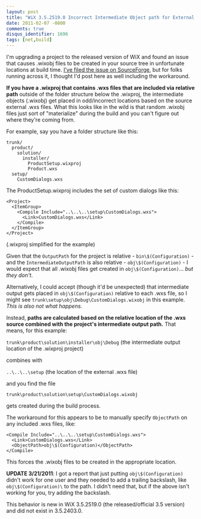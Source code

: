 ```yaml
---
layout: post
title: "WiX 3.5.2519.0 Incorrect Intermediate Object path for External Files"
date: 2011-02-07 -0800
comments: true
disqus_identifier: 1696
tags: [net,build]
---
```

I'm upgrading a project to the released version of WiX and found an
issue that causes .wixobj files to be created in your source tree in
unfortunate locations at build time. [I've filed the issue on
SourceForge](https://sourceforge.net/tracker/index.php?func=detail&aid=3175345&group_id=105970&atid=642714),
but for folks running across it, I thought I'd post here as well
including the workaround.

**If you have a .wixproj that contains .wxs files that are included via
relative path** outside of the folder structure below the .wixproj, the
intermediate objects (.wixobj) get placed in odd/incorrect locations
based on the source external .wxs files. What this looks like in the
wild is that random .wixobj files just sort of "materialize" during the
build and you can't figure out where they're coming from.

For example, say you have a folder structure like this:

    trunk/
      product/
        solution/
          installer/
            ProductSetup.wixproj
            Product.wxs
      setup/
        CustomDialogs.wxs

The ProductSetup.wixproj includes the set of custom dialogs like this:

    <Project>
      <ItemGroup>
        <Compile Include="..\..\..\setup\CustomDialogs.wxs">
          <Link>CustomDialogs.wxs</Link>
        </Compile>
      </ItemGroup>
    </Project>

(.wixproj simplified for the example)

Given that the `OutputPath` for the project is relative -
`bin\$(Configuration)` - and the `IntermediateOutputPath` is also
relative - `obj\$(Configuration)` - I would expect that all .wixobj
files get created in `obj\$(Configuration)`... *but they don't*.

Alternatively, I could accept (though it'd be unexpected) that
intermediate output gets placed in `obj\$(Configuration)` relative to
each .wxs file, so I might see
`trunk\setup\obj\Debug\CustomDialogs.wixobj` in this example. *This is
also not what happens.*

Instead, **paths are calculated based on the relative location of the
.wxs source combined with the project's intermediate output path.** That
means, for this example:

`trunk\product\solution\installer\obj\Debug` (the intermediate output
location of the .wixproj project)

combines with

`..\..\..\setup` (the location of the external .wxs file)

and you find the file

`trunk\product\solution\setup\CustomDialogs.wixobj`

gets created during the build process.

The workaround for this appears to be to manually specify `ObjectPath`
on any included .wxs files, like:

    <Compile Include="..\..\..\setup\CustomDialogs.wxs">
      <Link>CustomDialogs.wxs</Link>
      <ObjectPath>obj\$(Configuration)</ObjectPath>
    </Compile>

This forces the .wixobj files to be created in the appropriate location.

**UPDATE 3/21/2011**: I got a report that just putting
`obj\$(Configuration)` didn't work for one user and they needed to add a
trailing backslash, like `obj\$(Configuration)\` to the path. I didn't
need that, but if the above isn't working for you, try adding the
backslash.

This behavior is new in WiX 3.5.2519.0 (the released/official 3.5
version) and did not exist in 3.5.2403.0.

